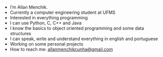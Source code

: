 - I’m Allan Menchik.
- Currently a computer engineering student at UFMS
- Interested in everything programming
- I can use Python, C, C++ and Java
- I know the basics to object oriented programming and some data structures
- I can speak, write and understand everything in english and portuguese
- Working on some personal projects
- How to reach me: allanmenchikcunha@gmail.com

<!---
Menchik/Menchik is a ✨ special ✨ repository because its `README.md` (this file) appears on your GitHub profile.
You can click the Preview link to take a look at your changes.
--->
